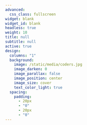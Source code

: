 ```yaml
---
advanced:
  css_class: fullscreen
widget: blank
widget_id: blank
headless: true
weight: 10
title: null
subtitle: null
active: true
design:
  columns: "1"
  background:
    image: /static/media/coders.jpg
    image_darken: 0
    image_parallax: false
    image_position: center
    image_size: cover
    text_color_light: true
  spacing:
    padding:
      - 20px
      - "0"
      - 20px
      - "0"
---
```

